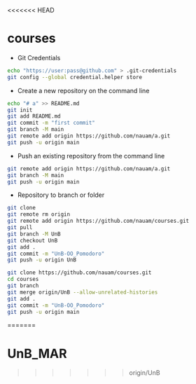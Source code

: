 <<<<<<< HEAD
# courses

* Git Credentials

```sh
echo "https://user:pass@github.com" > .git-credentials
git config --global credential.helper store
```

* Create a new repository on the command line

```sh
echo "# a" >> README.md
git init
git add README.md
git commit -m "first commit"
git branch -M main
git remote add origin https://github.com/nauam/a.git
git push -u origin main
```

* Push an existing repository from the command line

```sh
git remote add origin https://github.com/nauam/a.git
git branch -M main
git push -u origin main
```

* Repository to branch or folder

```sh
git clone 
git remote rm origin
git remote add origin https://github.com/nauam/courses.git
git pull
git branch -M UnB
git checkout UnB
git add .
git commit -m "UnB-OO_Pomodoro"
git push -u origin UnB
```

```sh
git clone https://github.com/nauam/courses.git
cd courses
git branch
git merge origin/UnB --allow-unrelated-histories
git add .
git commit -m "UnB-OO_Pomodoro"
git push -u origin main
```
=======
# UnB_MAR
>>>>>>> origin/UnB
